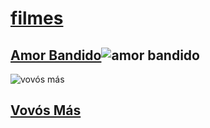 # [filmes](https://humbertoeliasoares01.github.io/filmes/index.html)
## [Amor Bandido](Amor%20Bandido/Amor%20Bandido.mp4)![amor bandido](Amor%20Bandido/amor%20bandido.jpg)
![vovós más](Vovós%20Más/vovós%20malvadas.jpg)
## [Vovós Más](Vovós%20Más/Vovós%20Más.mp4)